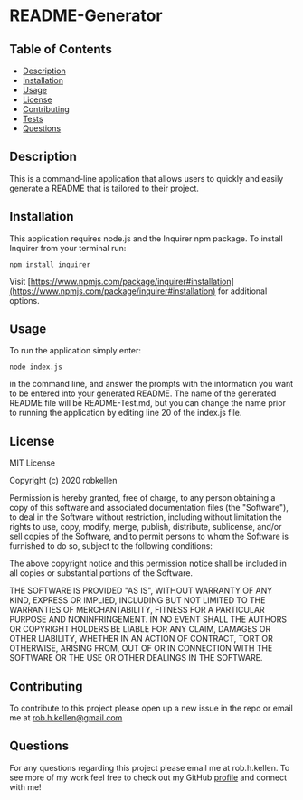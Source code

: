 # README-Generator

## Table of Contents

- [Description](#description)
- [Installation](#installation)
- [Usage](#usage)
- [License](#license)
- [Contributing](#contributing)
- [Tests](#tests) 
- [Questions](#questions)

## Description

This is a command-line application that allows users to quickly and easily generate a README that is tailored to their project.

## Installation

This application requires node.js and the Inquirer npm package. To install Inquirer from your terminal run:

 `npm install inquirer`

Visit [https://www.npmjs.com/package/inquirer#installation](https://www.npmjs.com/package/inquirer#installation) for additional options.

## Usage

To run the application simply enter:

`node index.js`

in the command line, and answer the prompts with the information you want to be entered into your generated README. The name of the generated README file will be README-Test.md, but you can change the name prior to running the application by editing line 20 of the index.js file.

## License

MIT License

Copyright (c) 2020 robkellen

Permission is hereby granted, free of charge, to any person obtaining a copy
of this software and associated documentation files (the "Software"), to deal
in the Software without restriction, including without limitation the rights
to use, copy, modify, merge, publish, distribute, sublicense, and/or sell
copies of the Software, and to permit persons to whom the Software is
furnished to do so, subject to the following conditions:

The above copyright notice and this permission notice shall be included in all
copies or substantial portions of the Software.

THE SOFTWARE IS PROVIDED "AS IS", WITHOUT WARRANTY OF ANY KIND, EXPRESS OR
IMPLIED, INCLUDING BUT NOT LIMITED TO THE WARRANTIES OF MERCHANTABILITY,
FITNESS FOR A PARTICULAR PURPOSE AND NONINFRINGEMENT. IN NO EVENT SHALL THE
AUTHORS OR COPYRIGHT HOLDERS BE LIABLE FOR ANY CLAIM, DAMAGES OR OTHER
LIABILITY, WHETHER IN AN ACTION OF CONTRACT, TORT OR OTHERWISE, ARISING FROM,
OUT OF OR IN CONNECTION WITH THE SOFTWARE OR THE USE OR OTHER DEALINGS IN THE
SOFTWARE.

## Contributing

To contribute to this project please open up a new issue in the repo or email me at rob.h.kellen@gmail.com

## Questions

For any questions regarding this project please email me at rob.h.kellen. To see more of my work feel free to check out my GitHub [profile](https://github.com/robkellen) and connect with me!
